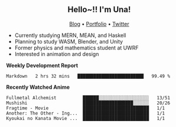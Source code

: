<h2 align="center">
  Hello~!! I'm Una!
</h2>

<p align="center">
  <a href="https://anarchy.website/">Blog</a> &bull;
  <a href="https://una-ada.github.io/">Portfolio</a> &bull;
  <a href="https://twitter.com/unaxiii">Twitter</a>
</p>

- Currently studying MERN, MEAN, and Haskell
- Planning to study WASM, Blender, and Unity
- Former physics and mathematics student at UWRF
- Interested in animation and design

**Weekly Development Report**

<!--START_SECTION:waka-->
```text
Markdown   2 hrs 32 mins   █████████████████████████   99.49 % 
```
<!--END_SECTION:waka-->

**Recently Watched Anime**

<!-- RECENT-ANIME:START -->

    Fullmetal Alchemist          ██████░░░░░░░░░░░░░░░░░░░   13/51
    Mushishi                     ███████████████████░░░░░░   20/26
    Fragtime - Movie             █████████████████████████   1/1
    Another: The Other - Ing...  █████████████████████████   1/1
    Kyoukai no Kanata Movie ...  █████████████████████████   1/1
<!-- RECENT-ANIME:END -->

